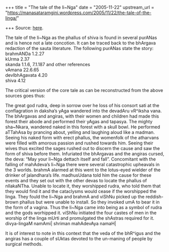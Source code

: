 +++
title = "The tale of the li~Nga"
date = "2005-11-22"
upstream_url = "https://manasataramgini.wordpress.com/2005/11/22/the-tale-of-the-linga/"

+++
Source: [here](https://manasataramgini.wordpress.com/2005/11/22/the-tale-of-the-linga/).

The tale of the li\~Nga as the phallus of shiva is found in several
purANas and is hence not a late concotion. It can be traced back to the
bhArgava redaction of the sauta literature. The following purANas state
the story:  
brahmANDa 1.2.27  
kUrma 2.37  
skanda 1.1.6, 7.1.187 and other references  
vAmana 22.6.65  
devIbhAgavata 4.20  
shiva 4.12

The critical version of the core tale as can be reconstructed from the
above sources goes thus:

The great god rudra, deep in sorrow over he loss of his consort sati at
the conflagration in daksha’s yAga wandered into the devadAru vR^iksha
vana. The bhArgavas and angiras, with their women and children had made
this forest their abode and performed their yAgas and tapasya. The
mighty sha\~Nkara, wandered naked in this forest with a skull bowl. He
performed aTTahAsa by prancing about, yelling and laughing aloud like a
madman. Seeing his naked form with erect phallus, the womenfolk of the
atharvans were filled with amorous passion and rushed towards him.
Seeing their wives thus excited the sages rushed out to discern the
cause and saw the form of shiva before them. Infuriated the bhArgavas
and the angiras cursed, the deva: “May your li\~Nga dettach itself and
fall”. Concomitant with the falling of mahAdeva’s li\~Nga there were
several catastrophic upheavals in the 3 worlds. brahmA alarmed at this
went to the lotus-eyed wielder of the drinker of jalandhara’s life.
madhusUdana told him the cause for these events and they set out with
the other devas to locate the phallus of nIlakaNTha. Unable to locate
it, they worshipped rudra, who told them that they would find it and the
cataclysms would cease if the worshipped the linga. They fould the
li\~Nga and brahmA and viShNu picked up the reddish-brown phallus but
were unable to install. So they invoked umA to bear it in the form of a
vagina. Thus the li\~Nga came into being as a symbol of rudra and the
gods worhipped it. viShNu initiated the four castes of men in the
worship of the linga mUrti and promulgated the shAstras required for
it.  
divya-lingaM namAmi\| shriman mahAdevAya namaH\|

It is of interest to note in this context that the veda of the bhR^igus
and the angiras has a couple of sUktas devoted to the un-maning of
people by surgical methods.

